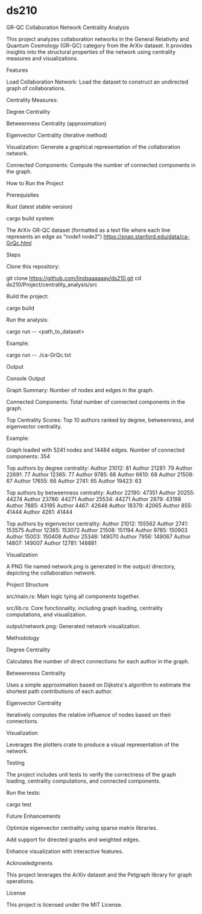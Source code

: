 # ds210
GR-QC Collaboration Network Centrality Analysis

This project analyzes collaboration networks in the General Relativity and Quantum Cosmology (GR-QC) category from the ArXiv dataset. It provides insights into the structural properties of the network using centrality measures and visualizations.

Features

Load Collaboration Network: Load the dataset to construct an undirected graph of collaborations.

Centrality Measures:

Degree Centrality

Betweenness Centrality (approximation)

Eigenvector Centrality (iterative method)

Visualization: Generate a graphical representation of the collaboration network.

Connected Components: Compute the number of connected components in the graph.

How to Run the Project

Prerequisites

Rust (latest stable version)

cargo build system

The ArXiv GR-QC dataset (formatted as a text file where each line represents an edge as "node1 node2")
https://snap.stanford.edu/data/ca-GrQc.html

Steps

Clone this repository:

git clone https://github.com/lindsaaaaaay/ds210.git
cd ds210/Project/centrality_analysis/src

Build the project:

cargo build

Run the analysis:

cargo run -- <path_to_dataset>

Example:

cargo run -- ./ca-GrQc.txt

Output

Console Output

Graph Summary: Number of nodes and edges in the graph.

Connected Components: Total number of connected components in the graph.

Top Centrality Scores: Top 10 authors ranked by degree, betweenness, and eigenvector centrality.

Example:

Graph loaded with 5241 nodes and 14484 edges.
Number of connected components: 354

Top authors by degree centrality:
Author 21012: 81
Author 21281: 79
Author 22691: 77
Author 12365: 77
Author 9785: 68
Author 6610: 68
Author 21508: 67
Author 17655: 66
Author 2741: 65
Author 19423: 63

Top authors by betweenness centrality:
Author 22190: 47351
Author 20255: 44274
Author 23786: 44271
Author 25534: 44271
Author 2879: 43198
Author 7885: 43195
Author 4467: 42648
Author 18379: 42065
Author 855: 41444
Author 4261: 41444

Top authors by eigenvector centrality:
Author 21012: 155562
Author 2741: 153575
Author 12365: 153072
Author 21508: 151194
Author 9785: 150903
Author 15003: 150408
Author 25346: 149070
Author 7956: 149067
Author 14807: 149007
Author 12781: 148881

Visualization

A PNG file named network.png is generated in the output/ directory, depicting the collaboration network.

Project Structure

src/main.rs: Main logic tying all components together.

src/lib.rs: Core functionality, including graph loading, centrality computations, and visualization.

output/network.png: Generated network visualization.

Methodology

Degree Centrality

Calculates the number of direct connections for each author in the graph.

Betweenness Centrality

Uses a simple approximation based on Dijkstra's algorithm to estimate the shortest path contributions of each author.

Eigenvector Centrality

Iteratively computes the relative influence of nodes based on their connections.

Visualization

Leverages the plotters crate to produce a visual representation of the network.

Testing

The project includes unit tests to verify the correctness of the graph loading, centrality computations, and connected components.

Run the tests:

cargo test

Future Enhancements

Optimize eigenvector centrality using sparse matrix libraries.

Add support for directed graphs and weighted edges.

Enhance visualization with interactive features.

Acknowledgments

This project leverages the ArXiv dataset and the Petgraph library for graph operations.

License

This project is licensed under the MIT License.
